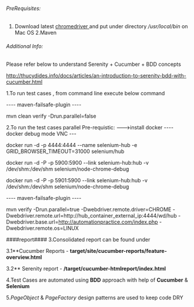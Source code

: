######  PreRequisites:

1. Download latest [ chromedriver ]( https://sites.google.com/a/chromium.org/chromedriver/downloads ) and put under directory */usr/local/bin* on Mac OS
2.Maven

###### Additional Info:
Please refer below to understand Serenity + Cucumber + BDD concepts

http://thucydides.info/docs/articles/an-introduction-to-serenity-bdd-with-cucumber.html

1.To run test cases , from command line execute below command

---- maven-failsafe-plugin ----

mvn clean verify -Drun.parallel=false


2.To run the test cases parallel 
Pre-requistic:
--->install docker 
----  docker debug mode VNC ---

docker run -d -p 4444:4444 --name selenium-hub -e GRID_BROWSER_TIMEOUT=31000 selenium/hub

docker run -d -P -p 5900:5900 --link selenium-hub:hub -v /dev/shm:/dev/shm selenium/node-chrome-debug

docker run -d -P -p 5901:5900 --link selenium-hub:hub -v /dev/shm:/dev/shm selenium/node-chrome-debug

---- maven-failsafe-plugin ----

mvn verify -Drun.parallel=true -Dwebdriver.remote.driver=CHROME -Dwebdriver.remote.url=http://hub_container_external_ip:4444/wd/hub -Dwebdriver.base.url=http://automationpractice.com/index.php -Dwebdriver.remote.os=LINUX

####report####
3.Consolidated report can be found under 

  3.1**Cucumber Reports - **target/site/cucumber-reports/feature-overview.html**
  
  3.2** Serenity report - **/target/cucumber-htmlreport/index.html**


4.Test Cases are automated using **BDD** approach with help of **Cucumber** & **Selenium**

5.*PageObject* & *PageFactory* design patterns are used to keep code DRY
